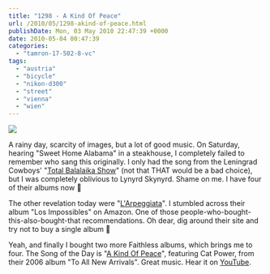 ```yaml
---
title: "1298 - A Kind Of Peace"
url: /2010/05/1298-akind-of-peace.html
publishDate: Mon, 03 May 2010 22:47:39 +0000
date: 2010-05-04 00:47:39
categories: 
  - "tamron-17-502-8-vc"
tags: 
  - "austria"
  - "bicycle"
  - "nikon-d300"
  - "street"
  - "vienna"
  - "wien"
---
```

<a target="_blank" href="https://d25zfm9zpd7gm5.cloudfront.net/1200x1200/2010/20100503_170109_ps.jpg"><img src="https://d25zfm9zpd7gm5.cloudfront.net/0600x0600/2010/20100503_170109_ps.jpg" /></a>

A rainy day, scarcity of images, but a lot of good music. On Saturday, hearing "Sweet Home Alabama" in a steakhouse, I completely failed to remember who sang this originally. I only had the song from the Leningrad Cowboys' "<a target="_blank" href="http://www.youtube.com/watch?v=Ks5CgSv_nCc">Total Balalaika Show</a>" (not that THAT would be a bad choice), but I was completely oblivious to Lynyrd Skynyrd. Shame on me. I have four of their albums now 🙂

The other revelation today were "<a href="http://www.arpeggiata.com/">L'Arpeggiata</a>". I stumbled across their album "Los Impossibles" on Amazon. One of those people-who-bought-this-also-bought-that recommendations. Oh dear, dig around their site and try not to buy a single album 🙂

 Yeah, and finally I bought two more Faithless albums, which brings me to four. The Song of the Day is "<a href="http://www.lyricsmode.com/lyrics/c/cat_power/kind_of_peace.html">A Kind Of Peace</a>", featuring Cat Power,  from their 2006 album "To All New Arrivals". Great music. Hear it on <a href="http://www.youtube.com/watch?v=GAdhe9Ux-J4">YouTube</a>.

